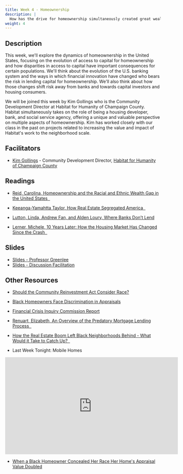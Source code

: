 ```yaml
---
title: Week 4 - Homeownership
description: |
  How has the drive for homeownership simultaneously created great wealth and new risks for households?
weight: 4
---
```

## Description

This week, we'll explore the dynamics of homeownership in the United States, focusing on the evolution of access to capital for homeownership and how disparities in access to capital have important consequences for certain populations. We'll think about the evolution of the U.S. banking system and the ways in which financial innovation have changed who bears the risk in lending capital for homeownership. We'll also think about how those changes shift risk away from banks and towards capital investors and housing consumers.

We will be joined this week by Kim Gollings who is the Community Development Director at Habitat for Humanity of Champaign County. Habitat simultaneously takes on the role of being a housing developer, bank, and social service agency, offering a unique and valuable perspective on multiple aspects of homeownership. Kim has worked closely with our class in the past on projects related to increasing the value and impact of Habitat's work to the neighborhood scale.

## Facilitators

* [Kim Gollings](https://cuhabitat.org/team/chris-linn/) - Community Development Director, [Habitat for Humanity of Champaign County](https://cuhabitat.org)

## Readings

* [Reid, Carolina, Homeownership and the Racial and Ethnic Wealth Gap in the United States &nbsp;<i class="fas fa-cloud-download-alt"></i>](https://uofi.box.com/s/7krnn22nc1l54rzsbjtm85uml4cvqtzs)

* [Keeanga-Yamahtta Taylor, How Real Estate Segregated America &nbsp;<i class="fas fa-cloud-download-alt"></i>](https://uofi.box.com/s/nhtsryikh3vx9llesrxqq0y91momh6nu)

* [Lutton, Linda, Andrew Fan, and Alden Loury, Where Banks Don’t Lend](https://interactive.wbez.org/2020/banking/disparity/)

* [Lerner, Michele, 10 Years Later: How the Housing Market Has Changed Since the Crash &nbsp;<i class="fas fa-cloud-download-alt"></i>](https://uofi.box.com/s/uosffkmuci1l4nf7xp7d0qhimfwgy1wk)
	
## Slides

* [Slides - Professor Greenlee](https://uofi.box.com/s/5wc18h8lrk5d02787vda4vtdx7mo9uyg)
* [Slides - Discussion Facilitation](https://uofi.box.com/s/t4ugotjyzp0d5mu3nwugljky9ecuge23)

## Other Resources

* [Should the Community Reinvestment Act Consider Race?](https://www.urban.org/sites/default/files/publication/105283/should-the-community-reinvestment-act-consider-race_1.pdf)

* [Black Homeowners Face Discrimination in Appraisals](https://www.nytimes.com/2020/08/25/realestate/blacks-minorities-appraisals-discrimination.html)

* [Financial Crisis Inquiry Commission Report](https://www.govinfo.gov/content/pkg/GPO-FCIC/pdf/GPO-FCIC.pdf)

* [Renuart, Elizabeth, An Overview of the Predatory Mortgage Lending Process &nbsp;<i class="fas fa-cloud-download-alt"></i>](https://uofi.box.com/s/p04el32z1mns3j6xm2jvao7q6a5af4u6)

* [How the Real Estate Boom Left Black Neighborhoods Behind - What Would it Take to Catch Up? &nbsp;<i class="far fa-newspaper"></i>](https://www.nytimes.com/2021/12/12/podcasts/the-daily/the-sunday-read-how-the-real-estate-boom-left-black-neighborhoods-behind.html)

* Last Week Tonight: Mobile Homes

<iframe width="560" height="315" src="https://www.youtube-nocookie.com/embed/jCC8fPQOaxU" title="YouTube video player" frameborder="0" allow="accelerometer; autoplay; clipboard-write; encrypted-media; gyroscope; picture-in-picture" allowfullscreen></iframe>

* [When a Black Homeowner Concealed Her Race Her Home's Appraisal Value Doubled](https://www.cnn.com/2021/05/19/homes/black-homeowner-home-appraisal-feseries/index.html)